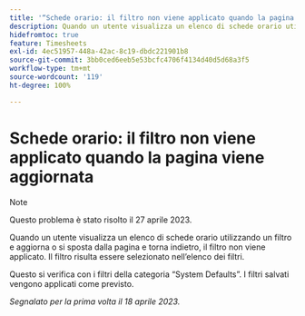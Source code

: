```yaml
---
title: '“Schede orario: il filtro non viene applicato quando la pagina viene aggiornata”'
description: Quando un utente visualizza un elenco di schede orario utilizzando un filtro e aggiorna o si sposta dalla pagina e torna indietro, il filtro non viene applicato. Il filtro risulta essere selezionato nell’elenco dei filtri.
hidefromtoc: true
feature: Timesheets
exl-id: 4ec51957-448a-42ac-8c19-dbdc221901b8
source-git-commit: 3bb0ced6eeb5e53bcfc4706f4134d40d5d68a3f5
workflow-type: tm+mt
source-wordcount: '119'
ht-degree: 100%

---
```


# Schede orario: il filtro non viene applicato quando la pagina viene aggiornata

>[!NOTE]
>
>Questo problema è stato risolto il 27 aprile 2023.

Quando un utente visualizza un elenco di schede orario utilizzando un filtro e aggiorna o si sposta dalla pagina e torna indietro, il filtro non viene applicato. Il filtro risulta essere selezionato nell’elenco dei filtri.

Questo si verifica con i filtri della categoria “System Defaults”. I filtri salvati vengono applicati come previsto.

_Segnalato per la prima volta il 18 aprile 2023._
